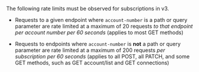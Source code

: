 The following rate limits must be observed for subscriptions in v3.


* Requests to a given endpoint where ```account-number``` is a path or query parameter are rate limited at a maximum of 20 requests *to that endpoint per account number per 60 seconds* (applies to most GET methods)
  
* Requests to endpoints where ```account-number``` is **not** a path or query parameter are rate limited at a maximum of 200 requests *per subscription per 60 seconds* (applies to all POST, all PATCH, and some GET methods, such as GET account/list and GET connections)